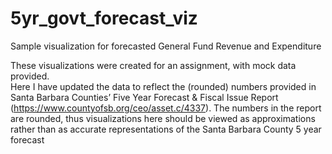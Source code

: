 # 5yr_govt_forecast_viz
Sample visualization for forecasted General Fund Revenue and Expenditure 

These visualizations were created for an assignment, with mock data provided.   
Here I have updated the data to reflect the (rounded) numbers provided in Santa Barbara Counties’ 
Five Year Forecast & Fiscal Issue Report (https://www.countyofsb.org/ceo/asset.c/4337). 
The numbers in the report are rounded, thus visualizations here should be viewed as approximations rather than 
as accurate representations of the Santa Barbara County 5 year forecast

